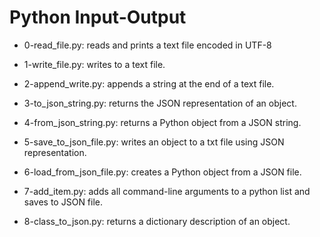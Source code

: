 # Python Input-Output

* 0-read_file.py: reads and prints a text file encoded in UTF-8

* 1-write_file.py: writes to a text file.

* 2-append_write.py: appends a string at the end of a text file.

* 3-to_json_string.py: returns the JSON representation of an object.

* 4-from_json_string.py: returns a Python object from a JSON string.

* 5-save_to_json_file.py: writes an object to a txt file using JSON representation.

* 6-load_from_json_file.py: creates a Python object from a JSON file.

* 7-add_item.py: adds all command-line arguments to a python list and saves to JSON file.

* 8-class_to_json.py: returns a dictionary description of an object.


